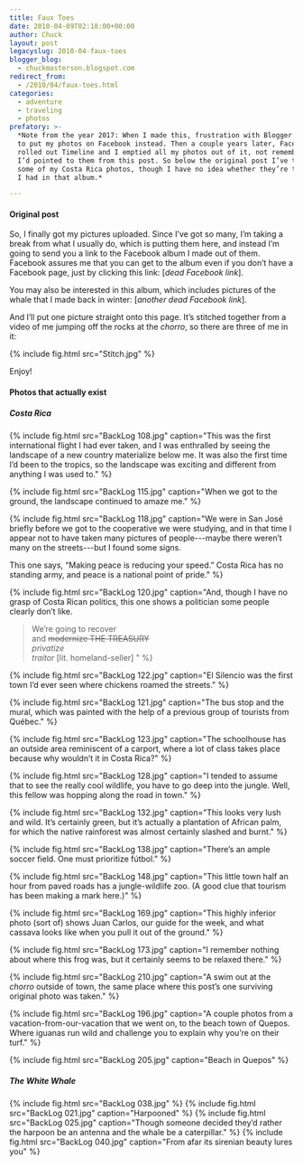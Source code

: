 ```yaml
---
title: Faux Toes
date: 2010-04-09T02:18:00+00:00
author: Chuck
layout: post
legacyslug: 2010-04-faux-toes
blogger_blog:
  - chuckmasterson.blogspot.com
redirect_from:
  - /2010/04/faux-toes.html
categories:
  - adventure
  - traveling
  - photos
prefatory: >-
  *Note from the year 2017: When I made this, frustration with Blogger caused me
  to put my photos on Facebook instead. Then a couple years later, Facebook
  rolled out Timeline and I emptied all my photos out of it, not remembering that
  I’d pointed to them from this post. So below the original post I’ve tossed in
  some of my Costa Rica photos, though I have no idea whether they’re the ones
  I had in that album.*

---
```


#### Original post

So, I finally got my pictures uploaded. Since I’ve got so many, I’m taking a
break from what I usually do, which is putting them here, and instead I’m going
to send you a link to the Facebook album I made out of them. Facebook assures
me that you can get to the album even if you don’t have a Facebook page, just
by clicking this link: [*dead Facebook link*].

You may also be interested in this album, which includes pictures of the whale
that I made back in winter: [*another dead Facebook link*].

And I’ll put one picture straight onto this page. It’s stitched together from a
video of me jumping off the rocks at the *chorro*, so there are three of me in
it:

{% include fig.html src="Stitch.jpg" %} 

Enjoy!

#### Photos that actually exist

##### Costa Rica

{% include fig.html src="BackLog 108.jpg" caption="This was the first international
flight I had ever taken, and I was enthralled by seeing the landscape of a new
country materialize below me. It was also the first time I’d been to the tropics, so the landscape was exciting and different from anything I was used to." %}


{% include fig.html src="BackLog 115.jpg" caption="When we got to the ground, the landscape continued to amaze me." %}


{% include fig.html src="BackLog 118.jpg" caption="We were in San José briefly before we got to the cooperative we were studying, and in that time I appear not to have taken many pictures of people---maybe there weren’t many on the streets---but I found some signs.

This one says, “Making peace is reducing your speed.” Costa Rica has no standing army, and peace is a national point of pride." %}


{% include fig.html src="BackLog 120.jpg" caption="And, though I have no grasp of Costa Rican politics, this one shows a politician some people clearly don’t like. 

> We’re going to recover    
> and <strike>modernize THE TREASURY</strike>   
> *privatize   
> traitor* [lit. homeland-seller] " %}


{% include fig.html src="BackLog 122.jpg" caption="El Silencio was the first town I’d ever seen where chickens roamed the streets." %}


{% include fig.html src="BackLog 121.jpg" caption="The bus stop and the mural, which was painted with the help of a previous group of tourists from Québec." %}

{% include fig.html src="BackLog 123.jpg" caption="The schoolhouse has an outside area reminiscent of a carport, where a lot of class takes place because why wouldn’t it in Costa Rica?" %}


{% include fig.html src="BackLog 128.jpg" caption="I tended to assume that to see the really cool wildlife, you have to go deep into the jungle. Well, this fellow was hopping along the road in town." %}

{% include fig.html src="BackLog 132.jpg" caption="This looks very lush and wild. It’s certainly green, but it’s actually a plantation of African palm, for which the native rainforest was almost certainly slashed and burnt." %}

{% include fig.html src="BackLog 138.jpg" caption="There’s an ample soccer field. One must prioritize fútbol." %}


{% include fig.html src="BackLog 148.jpg" caption="This little town half an hour from paved roads has a jungle-wildlife zoo. (A good clue that tourism has been making a mark here.)" %}


{% include fig.html src="BackLog 169.jpg" caption="This highly inferior photo (sort of) shows Juan Carlos, our guide for the week, and what cassava looks like when you pull it out of the ground." %}

{% include fig.html src="BackLog 173.jpg" caption="I remember nothing about where this frog was, but it certainly seems to be relaxed there." %}

{% include fig.html src="BackLog 210.jpg" caption="A swim out at the *chorro* outside of town, the same place where this post’s one surviving original photo was taken." %}

{% include fig.html src="BackLog 196.jpg" caption="A couple photos from a vacation-from-our-vacation that we went on, to the beach town of Quepos. Where iguanas run wild and challenge you to explain why you’re on their turf." %}

{% include fig.html src="BackLog 205.jpg" caption="Beach in Quepos" %}

##### The White Whale

{% include fig.html src="BackLog 038.jpg" %}
{% include fig.html src="BackLog 021.jpg" caption="Harpooned" %}
{% include fig.html src="BackLog 025.jpg" caption="Though someone decided they’d rather the harpoon be an antenna and the whale be a caterpillar." %}
{% include fig.html src="BackLog 040.jpg" caption="From afar its sirenian beauty lures you" %}
